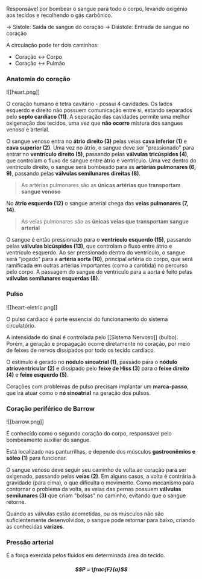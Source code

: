 Responsável por bombear o sangue para todo o corpo, levando oxigênio aos tecidos e recolhendo o gás carbônico.

-> Sístole: Saída de sangue do coração
-> Diástole: Entrada de sangue no coração


A circulação pode ter dois caminhos:
- Coração <-> Corpo
- Coração <-> Pulmão

### Anatomia do coração

![[heart.png]]

O coração humano é tetra cavitário - possui 4 cavidades. Os lados esquerdo e direito não possuem comunicação entre si, estando separados pelo **septo cardíaco (11)**.
A separação das cavidades permite uma melhor oxigenação dos tecidos, uma vez que **não ocorre** mistura dos sangues venoso e arterial.

O sangue venoso entra no **átrio direito (3)** pelas veias **cava inferior (1)** e **cava superior (2)**. 
Uma vez no átrio, o sangue deve ser "pressionado" para entrar no **ventrículo direito (5)**, passando pelas **válvulas tricúspides (4)**, que controlam o fluxo de sangue entre átrio e ventrículo.
Uma vez dentro do ventrículo direito, o sangue será bombeado para as **artérias pulmonares (6, 9)**, passando pelas **válvulas semilunares direitas (8)**. 

> As artérias pulmonares são as **únicas artérias que transportam sangue venoso**

No **átrio esquerdo (12)** o sangue arterial chega das **veias pulmonares (7, 14)**.

> As veias pulmonares são as **únicas veias que transportam sangue arterial**

O sangue é então pressionado para o **ventrículo esquerdo (15)**, passando pelas **válvulas bicúspides (13)**, que controlam o fluxo entre átrio e ventrículo esquerdo.
Ao ser pressionado dentro do ventrículo, o sangue será "jogado" para a **artéria aorta (10)**, principal artéria do corpo, que será ramificada em outras artérias importantes (como a carótida) no percurso pelo corpo. A passagem do sangue do ventrículo para a aorta é feito pelas **válvulas semilunares esquerdas (8)**. 

### Pulso

![[heart-eletric.png]]

O pulso cardíaco é parte essencial do funcionamento do sistema circulatório.

A intensidade do sinal é controlada pelo [[Sistema Nervoso]] (bulbo). Porém, a geração e propagação ocorre diretamente no coração, por meio de feixes de nervos dissipados por todo os tecido cardíaco.

O estímulo é gerado no **nódulo sinoatrial (1)**, passado para o **nódulo atrioventricular (2)** e dissipado pelo **feixe de Hiss (3)** para o **feixe direito (4)** e **feixe esquerdo (5)**.

Corações com problemas de pulso precisam implantar um **marca-passo**, que irá atuar como o **nó sinoatrial** na geração dos pulsos. 

### Coração periférico de Barrow

![[barrow.png]]

É conhecido como o segundo coração do corpo, responsável pelo bombeamento auxiliar do sangue.

Está localizado nas panturrilhas, e depende dos músculos **gastrocnêmios e sóleo (1)** para funcionar.

O sangue venoso deve seguir seu caminho de volta ao coração para ser oxigenado, passando pelas **veias (2)**. Em alguns casos, a volta é contrária à gravidade (para cima), o que dificulta o movimento.
Como mecanismo para contornar o problema da volta, as veias das pernas possuem **válvulas semilunares (3)** que criam "bolsas" no caminho, evitando que o sangue retorne.

Quando as válvulas estão acometidas, ou os músculos não são suficientemente desenvolvidos, o sangue pode retornar para baixo, criando as conhecidas **varizes**.


### Pressão arterial

É a força exercida pelos fluidos em determinada área do tecido.
##### $$P = \frac{F}{a}$$
